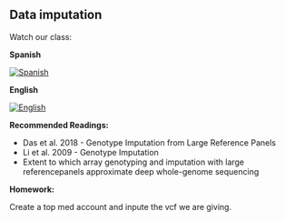 ## Data imputation ##

Watch our class:

**Spanish**

[![Spanish](https://img.youtube.com/vi/sr8cq8y9X5k/0.jpg)](https://youtube.com/watch?v=sr8cq8y9X5k)

**English** 

[![English](https://img.youtube.com/vi/Yh-5XxyZSSw/0.jpg)](https://youtube.com/watch?v=Yh-5XxyZSSw)


**Recommended Readings:**
- Das et al. 2018 - Genotype Imputation from Large Reference Panels
- Li et al. 2009 - Genotype Imputation
- Extent to which array genotyping and imputation with large referencepanels approximate deep whole-genome sequencing

**Homework:**

Create a top med account and inpute the vcf we are giving. 
